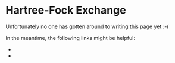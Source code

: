# Hartree-Fock Exchange

Unfortunately no one has gotten around to writing this page yet :-(

In the meantime, the following links might be helpful:

- [](#Guidon2009)
- [](#Guidon2010)
